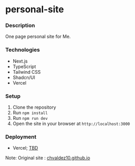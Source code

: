 # personal-site

### Description

One page personal site for Me.

### Technologies

- Next.js
- TypeScript
- Tailwind CSS
- Shadcn/UI
- Vercel

### Setup

1. Clone the repository
2. Run `npm install`
3. Run `npm run dev`
4. Open the site in your browser at `http://localhost:3000`

### Deployment

- Vercel; [TBD]()

Note: Original site : [chvaldez10.github.io](https://chvaldez10.github.io/)
